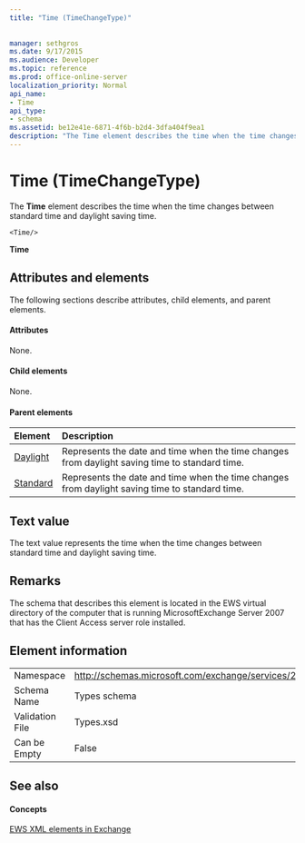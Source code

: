 ```yaml
---
title: "Time (TimeChangeType)"
 
 
manager: sethgros
ms.date: 9/17/2015
ms.audience: Developer
ms.topic: reference
ms.prod: office-online-server
localization_priority: Normal
api_name:
- Time
api_type:
- schema
ms.assetid: be12e41e-6871-4f6b-b2d4-3dfa404f9ea1
description: "The Time element describes the time when the time changes between standard time and daylight saving time."
---
```


# Time (TimeChangeType)

The **Time** element describes the time when the time changes between standard time and daylight saving time. 
  
```
<Time/>
```

 **Time**
## Attributes and elements

The following sections describe attributes, child elements, and parent elements.
  
#### Attributes

None.
  
#### Child elements

None.
  
#### Parent elements

|**Element**|**Description**|
|:-----|:-----|
|[Daylight](daylight.md) <br/> |Represents the date and time when the time changes from daylight saving time to standard time.  <br/> |
|[Standard](standard.md) <br/> |Represents the date and time when the time changes from daylight saving time to standard time.  <br/> |
   
## Text value

The text value represents the time when the time changes between standard time and daylight saving time.
  
## Remarks

The schema that describes this element is located in the EWS virtual directory of the computer that is running MicrosoftExchange Server 2007 that has the Client Access server role installed.
  
## Element information

|||
|:-----|:-----|
|Namespace  <br/> |http://schemas.microsoft.com/exchange/services/2006/types  <br/> |
|Schema Name  <br/> |Types schema  <br/> |
|Validation File  <br/> |Types.xsd  <br/> |
|Can be Empty  <br/> |False  <br/> |
   
## See also

#### Concepts

[EWS XML elements in Exchange](ews-xml-elements-in-exchange.md)

